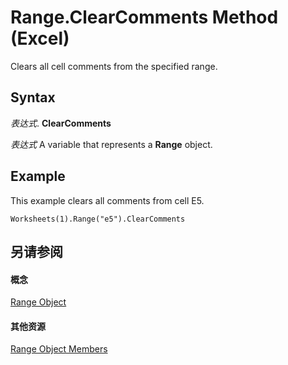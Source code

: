 
# Range.ClearComments Method (Excel)

Clears all cell comments from the specified range.


## Syntax

 _表达式_. **ClearComments**

 _表达式_ A variable that represents a **Range** object.


## Example

This example clears all comments from cell E5.


```
Worksheets(1).Range("e5").ClearComments
```


## 另请参阅


#### 概念


[Range Object](b8207778-0dcc-4570-1234-f130532cc8cd.md)
#### 其他资源


[Range Object Members](http://msdn.microsoft.com/library/4336bf81-1e63-7e44-1792-baf366a027a7%28Office.15%29.aspx)